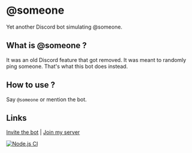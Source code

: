 # @someone
Yet another Discord bot simulating @someone.

## What is @someone ?
It was an old Discord feature that got removed. It was meant to randomly ping someone. That's what this bot does instead.

## How to use ?
Say `@someone` or mention the bot.

## Links
[Invite the bot](https://discord.com/api/oauth2/authorize?client_id=853643169966325791&permissions=68608&scope=bot) | [Join my server](https://discord.gg/zp8zF7Zx7y)

[![Node.js CI](https://github.com/Cyanic76/Discord-at-someone/actions/workflows/node.js.yml/badge.svg?branch=main)](https://github.com/Cyanic76/Discord-at-someone/actions/workflows/node.js.yml)
